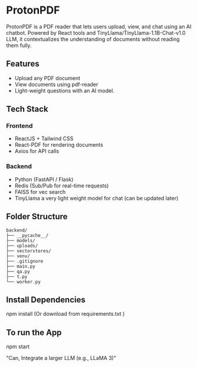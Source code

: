 # ProtonPDF
ProtonPDF is a PDF reader that lets users upload, view, and chat using an AI chatbot. Powered by React tools and TinyLlama/TinyLlama-1.1B-Chat-v1.0 LLM, it contextualizes the understanding of documents without reading them fully.

## Features

- Upload any PDF document
- View documents using pdf-reader 
- Light-weight questions with an AI model.


## Tech Stack

### Frontend
- ReactJS + Tailwind CSS
- React-PDF for rendering documents
- Axios for API calls

### Backend
- Python (FastAPI / Flask)
- Redis (Sub/Pub for real-time requests)
- FAISS for vec search
- TinyLlama a very light weight model for chat (can be updated later)


## Folder Structure 
    backend/
    ├── __pycache__/
    ├── models/
    ├── uploads/
    ├── vectorstores/
    ├── venv/
    ├── .gitignore
    ├── main.py
    ├── qa.py
    ├── t.py
    └── worker.py



## Install Dependencies 
npm install (Or download from requirements.txt )

## To run the App
npm start

"Can,
Integrate a larger LLM (e.g., LLaMA 3)"

